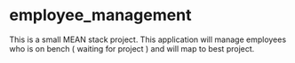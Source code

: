 # employee_management
This is a small MEAN stack project. This application will manage employees who is on bench ( waiting for project ) and will map to best project.
